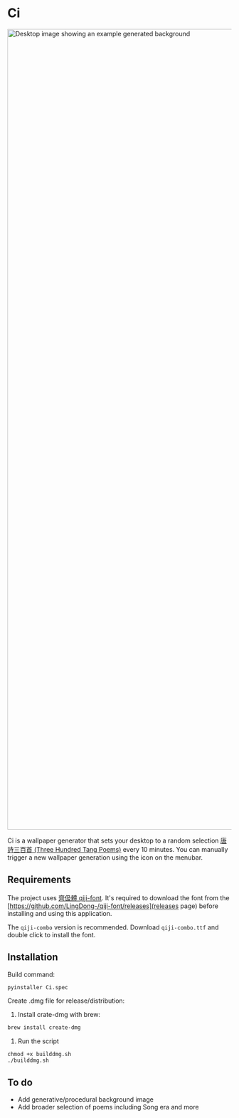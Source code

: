 # Ci
<img width="1800" alt="Desktop image showing an example generated background" src="https://user-images.githubusercontent.com/61288822/221179105-ad1926fa-40c2-47a2-addf-18e14cc1c4d3.png">

Ci is a wallpaper generator that sets your desktop to a random selection [唐詩三百首 (Three Hundred Tang Poems)](https://en.wikipedia.org/wiki/Three_Hundred_Tang_Poems) every 10 minutes. You can manually trigger a new wallpaper generation using the icon on the menubar.
## Requirements

The project uses [齊伋體 qiji-font](https://github.com/LingDong-/qiji-font). It's required to download the font from the [https://github.com/LingDong-/qiji-font/releases](releases page) before installing and using this application. 

The `qiji-combo` version is recommended. Download `qiji-combo.ttf` and double click to install the font.

## Installation

Build command: 
```bash
pyinstaller Ci.spec
```
Create .dmg file for release/distribution:

1. Install crate-dmg with brew:
   
```bash
brew install create-dmg
```

1. Run the script
   
```
chmod +x builddmg.sh
./builddmg.sh
```

## To do
- Add generative/procedural background image
- Add broader selection of poems including Song era and more
